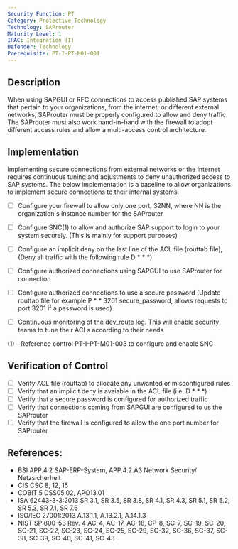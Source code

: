 ```yaml
---
Security Function: PT
Category: Protective Technology
Technology: SAProuter
Maturity Level: 1
IPAC: Integration (I)
Defender: Technology
Prerequisite: PT-I-PT-M01-001
---
```


## Description

When using SAPGUI or RFC connections to access published SAP systems that pertain to your organizations, from the internet, or different external networks, SAProuter must be properly configured to allow and deny traffic. The SAProuter must also work hand-in-hand with the firewall to adopt different access rules and allow a multi-access control architecture.

## Implementation

Implementing secure connections from external networks or the internet requires continuous tuning and adjustments to deny unauthorized access to SAP systems. The below implementation is a baseline to allow organizations to implement secure connections to their internal systems.

- [ ] Configure your firewall to allow only one port, 32NN, where NN is the organization's instance number for the SAProuter
- [ ] Configure SNC(1) to allow and authorize SAP support to login to your system securely. (This is mainly for support purposes)
- [ ] Configure an implicit deny on the last line of the ACL file (routtab file), (Deny all traffic with the following rule D * * *)
- [ ] Configure authorized connections using SAPGUI to use SAProuter for connection
- [ ] Configure authorized connections to use a secure password (Update routtab file for example P * * 3201 secure_password, allows requests to port 3201 if a password is used)
- [ ] Continuous monitoring of the dev_route log. This will enable security teams to tune their ACLs according to their needs


(1) - Reference control PT-I-PT-M01-003 to configure and enable SNC

## Verification of Control

- [ ] Verify ACL file (routtab) to allocate any unwanted or misconfigured rules
- [ ] Verify that an implicit deny is avaiable in the ACL file (i.e. D * * *)
- [ ] Verify that a secure password is configured for authorized traffic
- [ ] Verify that connections coming from SAPGUI are configured to us the SAProuter
- [ ] Verify that the firewall is configured to allow the one port number for SAProuter

## References:
- BSI APP.4.2 SAP-ERP-System, APP.4.2.A3 Network Security/ Netzsicherheit
- CIS CSC 8, 12, 15
- COBIT 5 DSS05.02, APO13.01
- ISA 62443-3-3:2013 SR 3.1, SR 3.5, SR 3.8, SR 4.1, SR 4.3, SR 5.1, SR 5.2, SR 5.3, SR 7.1, SR 7.6
- ISO/IEC 27001:2013 A.13.1.1, A.13.2.1, A.14.1.3
- NIST SP 800-53 Rev. 4 AC-4, AC-17, AC-18, CP-8, SC-7, SC-19, SC-20, SC-21, SC-22, SC-23, SC-24, SC-25, SC-29, SC-32, SC-36, SC-37, SC- 38, SC-39, SC-40, SC-41, SC-43
